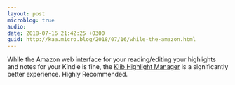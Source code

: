 ```yaml
---
layout: post
microblog: true
audio: 
date: 2018-07-16 21:42:25 +0300
guid: http://kaa.micro.blog/2018/07/16/while-the-amazon.html
---
```

While the Amazon web interface for your reading/editing your highlights and notes for your Kindle is fine, the [Klib Highlight Manager](http://klib.me) is a significantly better experience. Highly Recommended.
